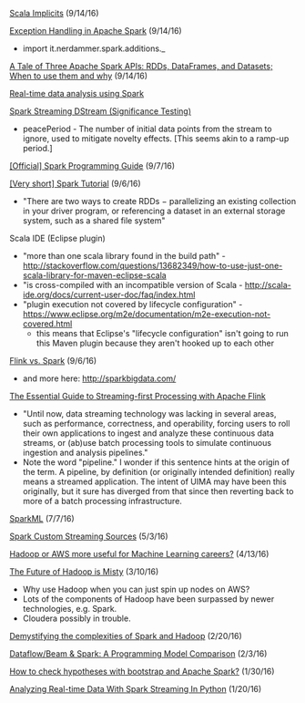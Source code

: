 [Scala Implicits](http://googlyadventures.blogspot.com/2016/03/today-i-taught-someone-scala-implicits.html) (9/14/16)

[Exception Handling in Apache Spark](https://www.nicolaferraro.me/2016/02/18/exception-handling-in-apache-spark/) (9/14/16)
* import it.nerdammer.spark.additions._

[A Tale of Three Apache Spark APIs: RDDs, DataFrames, and Datasets; When to use them and why](https://databricks.com/blog/2016/07/14/a-tale-of-three-apache-spark-apis-rdds-dataframes-and-datasets.html) (9/14/16)

[Real-time data analysis using Spark](http://blog.scottlogic.com/2013/07/29/spark-stream-analysis.html)

[Spark Streaming DStream (Significance Testing)](http://spark.apache.org/docs/latest/mllib-statistics.html#streaming-significance-testing)
* peacePeriod - The number of initial data points from the stream to ignore, used to mitigate novelty effects.  [This seems akin to a ramp-up period.]

[[Official] Spark Programming Guide](http://spark.apache.org/docs/latest/programming-guide.html) (9/7/16)

[[Very short] Spark Tutorial](http://www.tutorialspoint.com/apache_spark/apache_spark_rdd.htm) (9/6/16)
* "There are two ways to create RDDs − parallelizing an existing collection in your driver program, or referencing a dataset in an external storage system, such as a shared file system"

Scala IDE (Eclipse plugin)
* "more than one scala library found in the build path" - http://stackoverflow.com/questions/13682349/how-to-use-just-one-scala-library-for-maven-eclipse-scala
* "is cross-compiled with an incompatible version of Scala - http://scala-ide.org/docs/current-user-doc/faq/index.html
* "plugin execution not covered by lifecycle configuration" - https://www.eclipse.org/m2e/documentation/m2e-execution-not-covered.html
  * this means that Eclipse's "lifecycle configuration" isn't going to run this Maven plugin because they aren't hooked up to each other

[Flink vs. Spark](http://www.slideshare.net/sbaltagi/flink-vs-spark) (9/6/16)
* and more here: http://sparkbigdata.com/

[The Essential Guide to Streaming-first Processing with Apache Flink](https://www.mapr.com/blog/essential-guide-streaming-first-processing-apache-flink)
* "Until now, data streaming technology was lacking in several areas, such as performance, correctness, and operability, forcing users to roll their own applications to ingest and analyze these continuous data streams, or (ab)use batch processing tools to simulate continuous ingestion and analysis pipelines."
* Note the word "pipeline."  I wonder if this sentence hints at the origin of the term.  A pipeline, by definition (or originally intended definition) really means a streamed application.  The intent of UIMA may have been this originally, but it sure has diverged from that since then reverting back to more of a batch processing infrastructure.

[SparkML](http://web.cs.ucla.edu/~mtgarip/) (7/7/16)

[Spark Custom Streaming Sources](https://medium.com/@anicolaspp/spark-custom-streaming-sources-e7d52da72e80#.gk1plv86q) (5/3/16)

[Hadoop or AWS more useful for Machine Learning careers?](http://www.reddit.com/r/MachineLearning/comments/4e81ne/hadoop_or_aws_more_useful_for_machine_learning/) (4/13/16)

[The Future of Hadoop is Misty](https://www.linkedin.com/pulse/future-hadoop-misty-haifeng-li) (3/10/16)
* Why use Hadoop when you can just spin up nodes on AWS?
* Lots of the components of Hadoop have been surpassed by newer technologies, e.g. Spark.
* Cloudera possibly in trouble.

[Demystifying the complexities of Spark and Hadoop](https://www.reddit.com/r/programming/comments/46l6ao/demystifying_the_complexities_of_spark_and_hadoop/) (2/20/16)

[Dataflow/Beam & Spark: A Programming Model Comparison](https://www.reddit.com/r/programming/comments/441qop/dataflowbeam_spark_a_programming_model_comparison/) (2/3/16)

[How to check hypotheses with bootstrap and Apache Spark?](https://www.reddit.com/r/programming/comments/43fnb4/how_to_check_hypotheses_with_bootstrap_and_apache/) (1/30/16)

[Analyzing Real-time Data With Spark Streaming In Python](http://prateekvjoshi.com/2015/12/22/analyzing-real-time-data-with-spark-streaming-in-python/) (1/20/16)